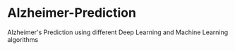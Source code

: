 # Alzheimer-Prediction
Alzheimer's Prediction using different Deep Learning and Machine Learning algorithms
